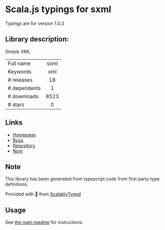 
# Scala.js typings for sxml

Typings are for version 1.0.3

## Library description:
Simple XML

|                    |                 |
| ------------------ | :-------------: |
| Full name          | sxml |
| Keywords           | xml |
| # releases         | 18 |
| # dependents       | 1 |
| # downloads        | 8523 |
| # stars            | 0 |

## Links
- [Homepage](https://github.com/samchon/sxml)
- [Bugs](https://github.com/samchon/sxml/issues)
- [Repository](https://github.com/samchon/sxml)
- [Npm](https://www.npmjs.com/package/sxml)
    


## Note
This library has been generated from typescript code from first party type definitions.

Provided with :purple_heart: from [ScalablyTyped](https://github.com/oyvindberg/ScalablyTyped)

## Usage
See [the main readme](../../readme.md) for instructions.


